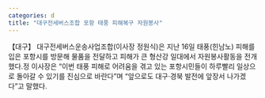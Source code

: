 ```yaml
---
categories: d
title: "대구전세버스조합 포항 태풍 피해복구 자원봉사"
---
```

【대구】 대구전세버스운송사업조합(이사장 정원식)은 지난 16일 태풍(힌남노) 피해를 입은 포항시를 방문해 물품을 전달하고 피해가 큰 형산강 일대에서 자원봉사활동을 전개했다.정 이사장은 “이번 태풍 피해로 어려움을 겪고 있는 포항시민들이 하루빨리 일상으로 돌아갈 수 있기를 진심으로 바란다”며 “앞으로도 대구·경북 발전에 앞장서 나가겠다”고 말했다.